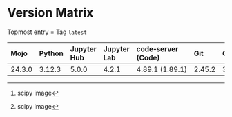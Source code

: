 # Version Matrix

Topmost entry = Tag `latest`

| Mojo   | Python     | Jupyter Hub | Jupyter Lab | code‑server (Code) | Git    | Git LFS | Pandoc | CTAN date[^1] | Quarto[^1]  | Linux distro |
|:-------|:-----------|:------------|:------------|:-------------------|:-------|:--------|:-------|:--------------|:------------|:-------------|
| 24.3.0 | 3.12.3     | 5.0.0       | 4.2.1       | 4.89.1 (1.89.1)    | 2.45.2 | 3.5.1   | 3.1.11 |               | 1.4.555     | Debian 12    |

[^1]: scipy image
